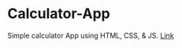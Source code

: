 # Calculator-App
 Simple calculator App using HTML, CSS, & JS.
 [Link](https://calculatorpro01.netlify.app/)
